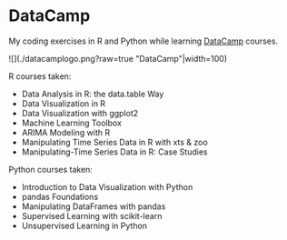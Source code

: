 # DataCamp

My coding exercises in R and Python while learning [DataCamp](https://www.datacamp.com/) courses.

![](./datacamplogo.png?raw=true "DataCamp"|width=100)

R courses taken:
  * Data Analysis in R:  the data.table Way
  * Data Visualization in R
  * Data Visualization with ggplot2 
  * Machine Learning Toolbox
  * ARIMA Modeling with R
  * Manipulating Time Series Data in R with xts & zoo
  * Manipulating-Time Series Data in R: Case Studies

Python courses taken:
  * Introduction to Data Visualization with Python
  * pandas Foundations
  * Manipulating DataFrames with pandas
  * Supervised Learning with scikit-learn
  * Unsupervised Learning in Python
